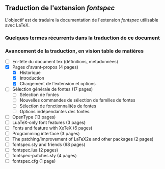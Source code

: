 ## Traduction de l'extension *fontspec*

L'objectif est de traduire la documentation de l'extension *fontspec* utilisable avec LaTeX.

### Quelques termes récurrents dans la traduction de ce document

### Avancement de la traduction, en vision table de matières
- [ ] En-tête du document tex (définitions, métadonnées)
- [x] Pages d'avant-propos (4 pages) 
  - [x] Historique
  - [x] Introduction
  - [x] Chargement de l'extension et options
- [ ] Sélection générale de fontes (17 pages)
  - [ ] Sélection de fontes
  - [ ] Nouvelles commandes de sélection de familles de fontes
  - [ ] Sélection de fonctionnalités de fontes
  - [ ] Options indépendantes des fontes
- [ ] OpenType (13 pages)
- [ ] LuaTeX-only font features (3 pages)
- [ ] Fonts and feature with XeTeX (6 pages)
- [ ] Programming interface (3 pages)
- [ ] The patching/improvement of LaTeX2e and other packages (2 pages)
- [ ] fontspec.sty and friends (68 pages)
- [ ] fontspec.lua (2 pages)
- [ ] fontspec-patches.sty (4 pages) 
- [ ] fontspec.cfg (1 page)
